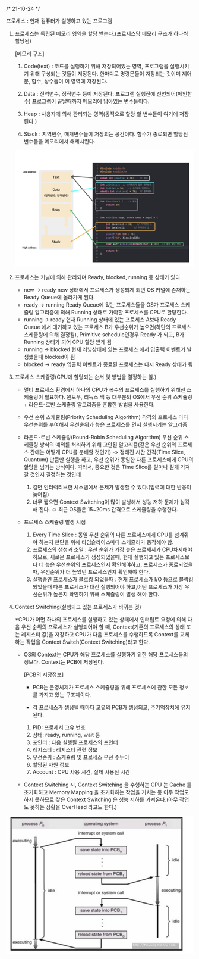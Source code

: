 /* 21-10-24 */

프로세스 : 현재 컴퓨터가 실행하고 있는 프로그램

1. 프로세스는 독립된 메모리 영역을 할당 받는다.(프로세스당 메모리 구조가 하나씩 할당됨)
   

    [메모리 구조]
   
    1. Code(text) : 코드를 실행하기 위해 저장되어있는 영역, 프로그램을 실행시키기 위해 구성되는 것들이 저장된다.
       한마디로 명령문들이 저장되는 것이며 제어문, 함수, 상수들이 이 영역에 저장된다.
       
    2. Data : 전역변수, 정적변수 등이 저장된다. 프로그램 실행전에 선언되어(메인함수) 프로그램이 끝날때까지 메모리에 남아있는 변수들이다.
       
    3. Heap : 사용자에 의해 관리되는 영역(동적으로 할당 할 변수들이 여기에 저장된다.)
       
    4. Stack : 지역번수, 매개변수들이 저장되는 공간이다. 함수가 종료되면 할당된 변수들을 메모리에서 해제시킨다.

   ![memory_structure](./image/memory_structure.png)
2. 프로세스는 커널에 의해 관리되며 Ready, blocked, running 등 상태가 있다.
   

    * new -> ready
      new 상태에서 프로세스가 생성되게 되면 OS 커널에 존재하는 Ready Queue에 올라가게 된다.
    * ready -> running
       Ready Queue에 있는 프로세스들을 OS가 프로세스 스케쥴링 알고리즘에 의해 Running 상태로 가야할 프로세스를 CPU로 할당한다. 
    * running -> ready
       현재 Running 상태에 있는 프로세스 A보다 Ready Queue 에서 대기하고 있는 프로세스 B가 우선순위가 높으면(하단의 프로세스 스케쥴링에 의해 결정됨),
       Primitive schedule인경우 Ready 가 되고, B가 Running 상태가 되어 CPU 할당 받게 됨
    * running -> blocked 
      현재 러닝상태에 있는 프로세스 에서 입출력 이벤트가 발생했을때 blocked이 됨
    * blocked -> ready
      입출력 이벤트가 종료된 프로세스는 다시 Ready 상태가 됨
      

3. 프로세스 스케쥴링(CPU에 할당되는 순서 및 방법을 결정하는 일.)
    

    * 멀티 프로세스 환경에서 하나의 CPU가 복수의 프로세스를 실행하기 위해선 스케쥴링이 필요하다.
      윈도우, 리눅스 맥 등 대부분의 OS에서 우선 순위 스케쥴링 + 라운드-로빈 스케쥴링 알고리즘을 혼합한 방법을 사용한다.
      
    * 우선 순위 스케쥴링(Priority Scheduling Algorithm)
       각각의 프로세스 마다 우선순위를 부여해서 우선순위가 높은 프로세스를 먼저 실행시키는 알고리즘
      
    * 라운드-로빈 스케쥴링(Round-Robin Scheduling Algorithm)
       우선 순위 스케쥴링 방식의 예외를 처리하기 위해 고안된 알고리즘(같은 우선 순위의 프로세스 간에는 어떻게 CPU를 분배할 것인가)
       -> 정해진 시간 간격(Time Slice, Quantum) 만큼만 실행을 하고, 우선 순위가 동일한 다른 프로세스에게 CPU의 할당을 넘기는 방식이다.
        따라서, 중요한 것은 Time Slice를 얼마나 길게 가져갈 것인지 결정하는 것인데
        1) 길면 인터랙티브한 시스템에서 문제가 발생할 수 있다.(입력에 대한 반응이 늦어짐)
        2) 너무 짧으면 Context Switching이 많이 발생해서 성능 저하 문제가 심각해 진다.
        ☺︎ 최근 OS들은 15~20ms 간격으로 스케쥴링을 수행한다.

    * 프로세스 스케쥴링 발생 시점
        1) Every Time Slice :
        동일 우선 순위의 다른 프로세스에게 CPU를 넘겨줘야 하는지 판단을 위해 타임슬라이스마다 스케쥴러가 동작해야 함.
        2) 프로세스의 생성과 소멸 : 
        우선 순위가 가장 높은 프로세서가 CPU차지해야 하므로,
        새로운 프로세스가 생성되었을때, 현재 실행되고 있는 프로세스보다 더 높은 우선순위의 프로세스인지 확인해야하고,
        프로세스가 종료되었을때, 우선순위가 더 높았던 프로세스인지 확인해야 한다.
        3) 실행중인 프로세스가 블로킹 되었을때 : 
        현재 프로세스가 I/O 등으로 블락킹 되었을때 다른 프로세스가 대신 실행되어야 하고,어떤 프로세스가 가장 우선순위가 높은지
        확인하기 위해 스케쥴링이 발생 해야 한다.

4. Context Switching(실행되고 있는 프로세스가 바뀌는 것)
    
    *CPU가 어떤 하나의 프로세스를 실행하고 있는 상태에서
     인터럽트 요청에 의해 다음 우선 순위의 프로세스가 실행되어야 할 때,
     Context(기존의 프로세스의 상태 또는 레지스터 값)을 저장하고 CPU가 다음 프로세스를 수행하도록
     Context를 교체하는 작업을 Context Switch(Context Switching)라고 한다.

    * OS의 Context는 CPU가 해당 프로세스를 실행하기 위한 해당 프로세스들의 정보다.
      Context는 PCB에 저장된다.
      

      [PCB의 저장정보]

      * PCB는 운영체제가 프로세스 스케쥴링을 위해 프로세스에 관한 모든 정보를 가지고 있는 구조체이다.
      
      * 각 프로세스가 생성될 때마다 고유의 PCB가 생성되고, 주기억장치에 유지된다.
       1) PID: 프로세서 고유 번호
       2) 상태: ready, running, wait 등
       3) 포인터 : 다음 실행될 프로세스의 포인터
       4) 레지스터 : 레지스터 관련 정보
       5) 우선순위 : 스케쥴링 및 프로세스 우선 수누이
       6) 할당된 자원 정보
       7) Account :  CPU 사용 시간, 실제 사용된 시간
    
    * Context Switching 시, Context Switching 을 수행하는 CPU 는 Cache 를 초기화하고 Memory Mapping 을 초기화하는 작업을 거치는 등 아무 작업도 하지 못하므로
      잦은 Context Switching 은 성능 저하를 가져온다.(아무 작업도 못하는 상황을 OverHead 라고도 한다.)
      
![context-switching](./image/context_switching.png)
